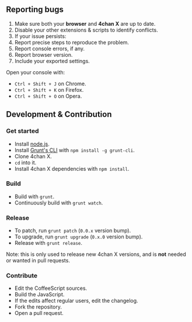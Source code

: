 ## Reporting bugs

1. Make sure both your **browser** and **4chan X** are up to date.
2. Disable your other extensions & scripts to identify conflicts.
3. If your issue persists:
  1. Report precise steps to reproduce the problem.
  2. Report console errors, if any.
  3. Report browser version.
  4. Include your exported settings.

Open your console with:
- `Ctrl + Shift + J` on Chrome.
- `Ctrl + Shift + K` on Firefox.
- `Ctrl + Shift + O` on Opera.

## Development & Contribution

### Get started

- Install [node.js](http://nodejs.org/).
- Install [Grunt's CLI](http://gruntjs.com/) with `npm install -g grunt-cli`.
- Clone 4chan X.
- `cd` into it.
- Install 4chan X dependencies with `npm install`.

### Build

- Build with `grunt`.
- Continuously build with `grunt watch`.

### Release

- To patch, run `grunt patch` (`0.0.x` version bump).
- To upgrade, run `grunt upgrade` (`0.x.0` version bump).
- Release with `grunt release`.

Note: this is only used to release new 4chan X versions, and is **not** needed or wanted in pull requests.

### Contribute

- Edit the CoffeeScript sources.
- Build the JavaScript.
- If the edits affect regular users, edit the changelog.
- Fork the repository.
- Open a pull request.
